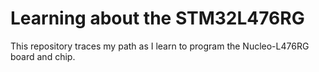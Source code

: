 # Learning about the STM32L476RG
This repository traces my path as I learn to program the Nucleo-L476RG board and chip.
